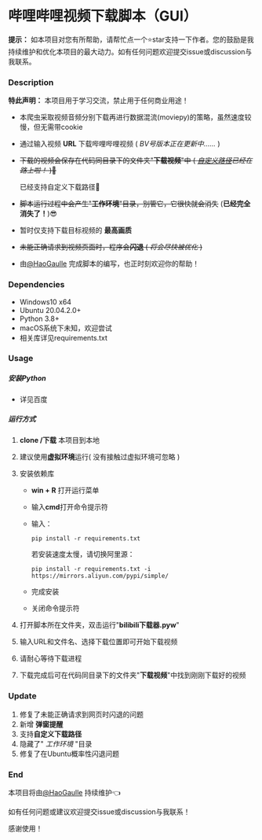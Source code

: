 # 哔哩哔哩视频下载脚本（GUI）

**提示：** 如本项目对您有所帮助，请帮忙点一个⭐star支持一下作者。您的鼓励是我持续维护和优化本项目的最大动力。如有任何问题欢迎提交issue或discussion与我联系。



### Description

**特此声明：** 本项目用于学习交流，禁止用于任何商业用途！

- 本爬虫采取视频音频分别下载再进行数据混流(moviepy)的策略，虽然速度较慢，但无需带cookie
- 通过输入视频 **URL** 下载哔哩哔哩视频 ( *BV号版本正在更新中......* )
- ~~下载的视频会保存在代码同目录下的文件夹"**下载视频**"中 ( *<u>自定义路径</u>已经在路上啦！* ):clap:~~
  
    已经支持自定义下载路径:clap:
- ~~脚本运行过程中会产生"**工作环境**"目录，别管它，它很快就会消失~~ (**已经完全消失了！**):sunglasses:
- 暂时仅支持下载目标视频的 **最高画质**
- ~~未能正确请求到视频页面时，程序会**闪退** ( *将会尽快被优化* )~~
- 由[@HaoGaulle](https://github.com/HaoGaulle) 完成脚本的编写，也正时刻欢迎你的帮助！



### Dependencies

- Windows10 x64 
- Ubuntu 20.04.2.0+
- Python 3.8+
- macOS系统下未知，欢迎尝试
- 相关库详见requirements.txt



### Usage

##### 安装Python
- 详见百度

##### 运行方式

1.  **clone /下载** 本项目到本地

2.  建议使用**虚拟环境**运行( 没有接触过虚拟环境可忽略 )

3.  安装依赖库

    - **win + R** 打开运行菜单
    - 输入**cmd**打开命令提示符
    - 输入：

        ```shell
        pip install -r requirements.txt
        ```
        若安装速度太慢，请切换阿里源：
        ```shell
        pip install -r requirements.txt -i https://mirrors.aliyun.com/pypi/simple/
        ```
    - 完成安装
    - 关闭命令提示符

4. 打开脚本所在文件夹，双击运行"**bilibili下载器.pyw**"

5. 输入URL和文件名、选择下载位置即可开始下载视频

6. 请耐心等待下载进程

7. 下载完成后可在代码同目录下的文件夹"**下载视频**"中找到刚刚下载好的视频

### Update
1. 修复了未能正确请求到网页时闪退的问题
2. 新增 **弹窗提醒**
3. 支持**自定义下载路径**
4. 隐藏了" *工作环境* "目录
5. 修复了在Ubuntu概率性闪退问题

### End

本项目将由[@HaoGaulle](https://github.com/HaoGaulle) 持续维护:point_left:

如有任何问题或建议欢迎提交issue或discussion与我联系！

感谢使用！

